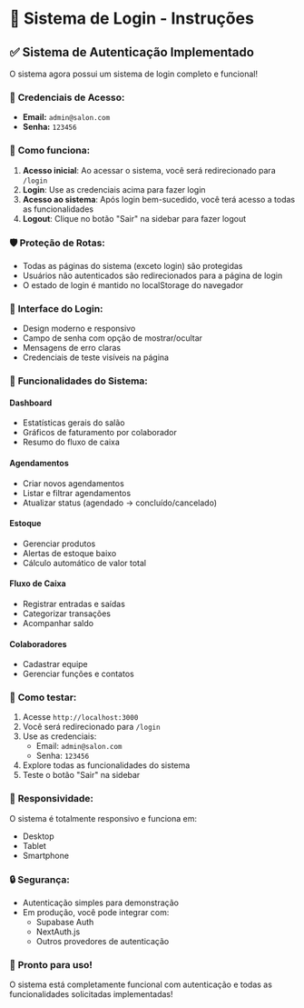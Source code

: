 # 🔐 Sistema de Login - Instruções

## ✅ Sistema de Autenticação Implementado

O sistema agora possui um sistema de login completo e funcional!

### 🎯 **Credenciais de Acesso:**

- **Email:** `admin@salon.com`
- **Senha:** `123456`

### 🔧 **Como funciona:**

1. **Acesso inicial**: Ao acessar o sistema, você será redirecionado para `/login`
2. **Login**: Use as credenciais acima para fazer login
3. **Acesso ao sistema**: Após login bem-sucedido, você terá acesso a todas as funcionalidades
4. **Logout**: Clique no botão "Sair" na sidebar para fazer logout

### 🛡️ **Proteção de Rotas:**

- Todas as páginas do sistema (exceto login) são protegidas
- Usuários não autenticados são redirecionados para a página de login
- O estado de login é mantido no localStorage do navegador

### 🎨 **Interface do Login:**

- Design moderno e responsivo
- Campo de senha com opção de mostrar/ocultar
- Mensagens de erro claras
- Credenciais de teste visíveis na página

### 🔄 **Funcionalidades do Sistema:**

#### **Dashboard**
- Estatísticas gerais do salão
- Gráficos de faturamento por colaborador
- Resumo do fluxo de caixa

#### **Agendamentos**
- Criar novos agendamentos
- Listar e filtrar agendamentos
- Atualizar status (agendado → concluído/cancelado)

#### **Estoque**
- Gerenciar produtos
- Alertas de estoque baixo
- Cálculo automático de valor total

#### **Fluxo de Caixa**
- Registrar entradas e saídas
- Categorizar transações
- Acompanhar saldo

#### **Colaboradores**
- Cadastrar equipe
- Gerenciar funções e contatos

### 🚀 **Como testar:**

1. Acesse `http://localhost:3000`
2. Você será redirecionado para `/login`
3. Use as credenciais:
   - Email: `admin@salon.com`
   - Senha: `123456`
4. Explore todas as funcionalidades do sistema
5. Teste o botão "Sair" na sidebar

### 📱 **Responsividade:**

O sistema é totalmente responsivo e funciona em:
- Desktop
- Tablet
- Smartphone

### 🔒 **Segurança:**

- Autenticação simples para demonstração
- Em produção, você pode integrar com:
  - Supabase Auth
  - NextAuth.js
  - Outros provedores de autenticação

### 🎉 **Pronto para uso!**

O sistema está completamente funcional com autenticação e todas as funcionalidades solicitadas implementadas! 